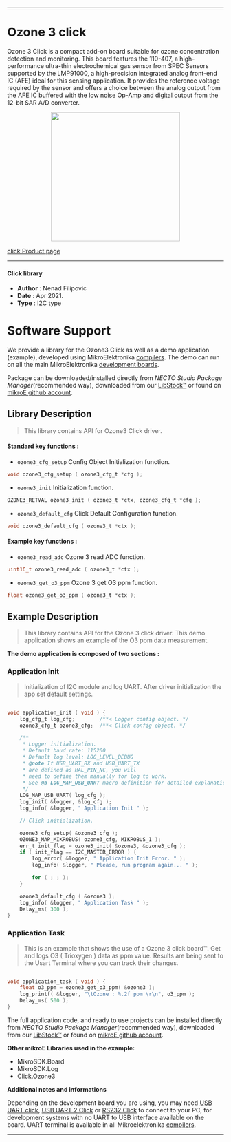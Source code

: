 
---
# Ozone 3 click

Ozone 3 Click is a compact add-on board suitable for ozone concentration detection and monitoring. This board features the 110-407, a high-performance ultra-thin electrochemical gas sensor from SPEC Sensors supported by the LMP91000, a high-precision integrated analog front-end IC (AFE) ideal for this sensing application. It provides the reference voltage required by the sensor and offers a choice between the analog output from the AFE IC buffered with the low noise Op-Amp and digital output from the 12-bit SAR A/D converter.

<p align="center">
  <img src="https://download.mikroe.com/images/click_for_ide/ozone3_click.png" height=300px>
</p>

[click Product page](https://www.mikroe.com/ozone-3-click)

---


#### Click library

- **Author**        : Nenad Filipovic
- **Date**          : Apr 2021.
- **Type**          : I2C type


# Software Support

We provide a library for the Ozone3 Click
as well as a demo application (example), developed using MikroElektronika
[compilers](https://www.mikroe.com/necto-studio).
The demo can run on all the main MikroElektronika [development boards](https://www.mikroe.com/development-boards).

Package can be downloaded/installed directly from *NECTO Studio Package Manager*(recommended way), downloaded from our [LibStock&trade;](https://libstock.mikroe.com) or found on [mikroE github account](https://github.com/MikroElektronika/mikrosdk_click_v2/tree/master/clicks).

## Library Description

> This library contains API for Ozone3 Click driver.

#### Standard key functions :

- `ozone3_cfg_setup` Config Object Initialization function.
```c
void ozone3_cfg_setup ( ozone3_cfg_t *cfg );
```

- `ozone3_init` Initialization function.
```c
OZONE3_RETVAL ozone3_init ( ozone3_t *ctx, ozone3_cfg_t *cfg );
```

- `ozone3_default_cfg` Click Default Configuration function.
```c
void ozone3_default_cfg ( ozone3_t *ctx );
```

#### Example key functions :

- `ozone3_read_adc` Ozone 3 read ADC function.
```c
uint16_t ozone3_read_adc ( ozone3_t *ctx );
```

- `ozone3_get_o3_ppm` Ozone 3 get O3 ppm function.
```c
float ozone3_get_o3_ppm ( ozone3_t *ctx );
```

## Example Description

> This library contains API for the Ozone 3 click driver.
> This demo application shows an example of the O3 ppm data measurement.

**The demo application is composed of two sections :**

### Application Init

> Initialization of I2C module and log UART.
> After driver initialization the app set default settings.

```c

void application_init ( void ) {
    log_cfg_t log_cfg;        /**< Logger config object. */
    ozone3_cfg_t ozone3_cfg;  /**< Click config object. */

    /** 
     * Logger initialization.
     * Default baud rate: 115200
     * Default log level: LOG_LEVEL_DEBUG
     * @note If USB_UART_RX and USB_UART_TX 
     * are defined as HAL_PIN_NC, you will 
     * need to define them manually for log to work. 
     * See @b LOG_MAP_USB_UART macro definition for detailed explanation.
     */
    LOG_MAP_USB_UART( log_cfg );
    log_init( &logger, &log_cfg );
    log_info( &logger, " Application Init " );

    // Click initialization.

    ozone3_cfg_setup( &ozone3_cfg );
    OZONE3_MAP_MIKROBUS( ozone3_cfg, MIKROBUS_1 );
    err_t init_flag = ozone3_init( &ozone3, &ozone3_cfg );
    if ( init_flag == I2C_MASTER_ERROR ) {
        log_error( &logger, " Application Init Error. " );
        log_info( &logger, " Please, run program again... " );

        for ( ; ; );
    }

    ozone3_default_cfg ( &ozone3 );
    log_info( &logger, " Application Task " );
    Delay_ms( 300 );
}

```

### Application Task

> This is an example that shows the use of a Ozone 3 click board™.
> Get and logs O3 ( Trioxygen ) data as ppm value.
> Results are being sent to the Usart Terminal where you can track their changes.

```c

void application_task ( void ) {
    float o3_ppm = ozone3_get_o3_ppm( &ozone3 );
    log_printf( &logger, "\tOzone : %.2f ppm \r\n", o3_ppm );
    Delay_ms( 500 );
}

```

The full application code, and ready to use projects can be installed directly from *NECTO Studio Package Manager*(recommended way), downloaded from our [LibStock&trade;](https://libstock.mikroe.com) or found on [mikroE github account](https://github.com/MikroElektronika/mikrosdk_click_v2/tree/master/clicks).

**Other mikroE Libraries used in the example:**

- MikroSDK.Board
- MikroSDK.Log
- Click.Ozone3

**Additional notes and informations**

Depending on the development board you are using, you may need
[USB UART click](https://www.mikroe.com/usb-uart-click),
[USB UART 2 Click](https://www.mikroe.com/usb-uart-2-click) or
[RS232 Click](https://www.mikroe.com/rs232-click) to connect to your PC, for
development systems with no UART to USB interface available on the board. UART
terminal is available in all Mikroelektronika
[compilers](https://shop.mikroe.com/compilers).

---
